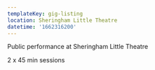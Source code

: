 ```yaml
---
templateKey: gig-listing
location: Sheringham Little Theatre
datetime: '1662316200'
---
```

Public performance at Sheringham Little Theatre

2 x 45 min sessions